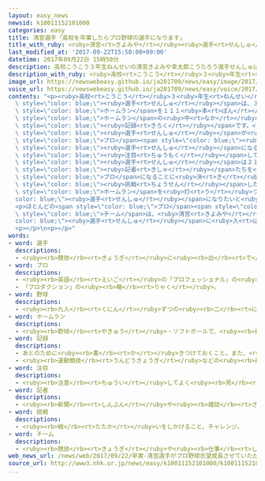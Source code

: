 ```yaml
---
layout: easy_news
newsid: k10011152101000
categories: easy
title: 清宮選手「高校を卒業したらプロ野球の選手になります」
title_with_ruby: <ruby>清宮<rt>きよみや</rt></ruby><ruby>選手<rt>せんしゅ</rt></ruby>「<ruby>高校<rt>こうこう</rt></ruby>を<ruby>卒業<rt>そつぎょう</rt></ruby>したらプロ<ruby>野球<rt>やきゅう</rt></ruby>の<ruby>選手<rt>せんしゅ</rt></ruby>になります」
last_modified_at: '2017-09-22T15:50:00+09:00'
datetime: 2017年09月22日 15時50分
description: 高校こうこう３年生ねんせいの清宮きよみや幸太郎こうたろう選手せんしゅは、３年ねんの間あいだにホームランを１１１本ぽん打うちました。
description_with_ruby: <ruby>高校<rt>こうこう</rt></ruby>３<ruby>年生<rt>ねんせい</rt></ruby>の<ruby>清宮<rt>きよみや</rt></ruby><ruby>幸太郎<rt>こうたろう</rt></ruby><ruby>選手<rt>せんしゅ</rt></ruby>は、３<ruby>年<rt>ねん</rt></ruby>の<ruby>間<rt>あいだ</rt></ruby>にホームランを１１１<ruby>本<rt>ぽん</rt></ruby><ruby>打<rt>う</rt></ruby>ちました。
image_url: https://newswebeasy.github.io/ja201709/news/easy/image/2017/09/22/k10011152101000.jpg
voice_url: https://newswebeasy.github.io/ja201709/news/easy/voice/2017/09/22/k10011152101000.mp3
contents: "<p><ruby>高校<rt>こうこう</rt></ruby>３<ruby>年生<rt>ねんせい</rt></ruby>の<ruby>清宮<rt>きよみや</rt></ruby><ruby>幸太郎<rt>こうたろう</rt></ruby><span\
  \ style=\"color: blue;\"><ruby>選手<rt>せんしゅ</rt></ruby></span>は、３<ruby>年<rt>ねん</rt></ruby>の<ruby>間<rt>あいだ</rt></ruby>に<span\
  \ style=\"color: blue;\">ホームラン</span>を１１１<ruby>本<rt>ぽん</rt></ruby><ruby>打<rt>う</rt></ruby>ちました。これは<ruby>高校生<rt>こうこうせい</rt></ruby>が<ruby>打<rt>う</rt></ruby>った<span\
  \ style=\"color: blue;\">ホームラン</span>の<ruby>中<rt>なか</rt></ruby>で、いちばん<ruby>多<rt>おお</rt></ruby>い<span\
  \ style=\"color: blue;\"><ruby>記録<rt>きろく</rt></ruby></span>です。<ruby>清宮<rt>きよみや</rt></ruby><span\
  \ style=\"color: blue;\"><ruby>選手<rt>せんしゅ</rt></ruby></span>が<ruby>早稲田実業<rt>わせだじつぎょう</rt></ruby>を<ruby>卒業<rt>そつぎょう</rt></ruby>したあと、<ruby>大学<rt>だいがく</rt></ruby>に<ruby>行<rt>い</rt></ruby>くか、<span\
  \ style=\"color: blue;\">プロ</span><span style=\"color: blue;\"><ruby>野球<rt>やきゅう</rt></ruby></span>の<span\
  \ style=\"color: blue;\"><ruby>選手<rt>せんしゅ</rt></ruby></span>になるか、<ruby>大勢<rt>おおぜい</rt></ruby>の<ruby>人<rt>ひと</rt></ruby>が<span\
  \ style=\"color: blue;\"><ruby>注目<rt>ちゅうもく</rt></ruby></span>していました。</p>\n<p><ruby>清宮<rt>きよみや</rt></ruby><span\
  \ style=\"color: blue;\"><ruby>選手<rt>せんしゅ</rt></ruby></span>は２１<ruby>日<rt>にち</rt></ruby>、<ruby>高校<rt>こうこう</rt></ruby>に<span\
  \ style=\"color: blue;\"><ruby>記者<rt>きしゃ</rt></ruby></span>たちを<ruby>集<rt>あつ</rt></ruby>めて「<span\
  \ style=\"color: blue;\">プロ</span>になることに<ruby>決<rt>き</rt></ruby>めました」と<ruby>言<rt>い</rt></ruby>いました。そして、「<ruby>大<rt>おお</rt></ruby>きな<ruby>夢<rt>ゆめ</rt></ruby>に<span\
  \ style=\"color: blue;\"><ruby>挑戦<rt>ちょうせん</rt></ruby></span>したいと<ruby>思<rt>おも</rt></ruby>いました。<ruby>日本<rt>にっぽん</rt></ruby>でいちばんたくさん<span\
  \ style=\"color: blue;\">ホームラン</span>を<ruby>打<rt>う</rt></ruby>つような<span style=\"\
  color: blue;\"><ruby>選手<rt>せんしゅ</rt></ruby></span>になりたいと<ruby>考<rt>かんが</rt></ruby>えています」と<ruby>話<rt>はな</rt></ruby>しました。</p>\n\
  <p>ほとんどの<span style=\"color: blue;\">プロ</span><span style=\"color: blue;\"><ruby>野球<rt>やきゅう</rt></ruby></span><span\
  \ style=\"color: blue;\">チーム</span>は、<ruby>清宮<rt>きよみや</rt></ruby><span style=\"\
  color: blue;\"><ruby>選手<rt>せんしゅ</rt></ruby></span>に<ruby>入<rt>はい</rt></ruby>ってほしいと<ruby>考<rt>かんが</rt></ruby>えています。</p>\n\
  <p></p>\n<p></p>"
words:
- word: 選手
  descriptions:
  - <ruby><rb>競技</rb><rt>きょうぎ</rt></ruby>に<ruby><rb>出</rb><rt>で</rt></ruby>るために<ruby><rb>選</rb><rt>えら</rt></ruby>ばれた<ruby><rb>人</rb><rt>ひと</rt></ruby>。
- word: プロ
  descriptions:
  - <ruby><rb>英語</rb><rt>えいご</rt></ruby>の「プロフェッショナル」の<ruby><rb>略</rb><rt>りゃく</rt></ruby>。<ruby><rb>職業</rb><rt>しょくぎょう</rt></ruby>にすること。<ruby><rb>本職</rb><rt>ほんしょく</rt></ruby>。<ruby><rb>専門</rb><rt>せんもん</rt></ruby>。
  - 「プロダクション」の<ruby><rb>略</rb><rt>りゃく</rt></ruby>。
- word: 野球
  descriptions:
  - <ruby><rb>九人</rb><rt>くにん</rt></ruby>ずつの<ruby><rb>二</rb><rt>に</rt></ruby>チームが、たがいにバットでボールを<ruby><rb>打</rb><rt>う</rt></ruby>ってせめ<ruby><rb>合</rb><rt>あ</rt></ruby>い、<ruby><rb>点</rb><rt>てん</rt></ruby>を<ruby><rb>争</rb><rt>あらそ</rt></ruby>う<ruby><rb>競技</rb><rt>きょうぎ</rt></ruby>。ベースボール。
- word: ホームラン
  descriptions:
  - <ruby><rb>野球</rb><rt>やきゅう</rt></ruby>・ソフトボールで、<ruby><rb>打</rb><rt>う</rt></ruby>った<ruby><rb>球</rb><rt>たま</rt></ruby>が<ruby><rb>外野</rb><rt>がいや</rt></ruby>のスタンドに<ruby><rb>入</rb><rt>はい</rt></ruby>ったりして、<ruby><rb>打者</rb><rt>だしゃ</rt></ruby>が<ruby><rb>一気</rb><rt>いっき</rt></ruby>に<ruby><rb>本塁</rb><rt>ほんるい</rt></ruby>まで<ruby><rb>帰</rb><rt>かえ</rt></ruby>ることのできるヒット。ホーマー。<ruby><rb>本塁打</rb><rt>ほんるいだ</rt></ruby>。
- word: 記録
  descriptions:
  - あとのために<ruby><rb>書</rb><rt>か</rt></ruby>きつけておくこと。また、<ruby><rb>書</rb><rt>か</rt></ruby>きつけたもの。
  - <ruby><rb>運動競技</rb><rt>うんどうきょうぎ</rt></ruby>などの<ruby><rb>最高</rb><rt>さいこう</rt></ruby>の<ruby><rb>成績</rb><rt>せいせき</rt></ruby>。レコード。
- word: 注目
  descriptions:
  - <ruby><rb>注意</rb><rt>ちゅうい</rt></ruby>してよく<ruby><rb>見</rb><rt>み</rt></ruby>ること。
- word: 記者
  descriptions:
  - <ruby><rb>新聞</rb><rt>しんぶん</rt></ruby>や<ruby><rb>雑誌</rb><rt>ざっし</rt></ruby>などの<ruby><rb>記事</rb><rt>きじ</rt></ruby>を、<ruby><rb>取材</rb><rt>しゅざい</rt></ruby>したり<ruby><rb>書</rb><rt>か</rt></ruby>いたりする<ruby><rb>人</rb><rt>ひと</rt></ruby>。
- word: 挑戦
  descriptions:
  - <ruby><rb>戦</rb><rt>たたか</rt></ruby>いをしかけること。チャレンジ。
- word: チーム
  descriptions:
  - <ruby><rb>競技</rb><rt>きょうぎ</rt></ruby>や<ruby><rb>仕事</rb><rt>しごと</rt></ruby>をするときの、<ruby><rb>組</rb><rt>くみ</rt></ruby>や<ruby><rb>団体</rb><rt>だんたい</rt></ruby>。
web_news_url: /news/web/2017/09/22/早実-清宮選手がプロ野球志望成長させていただける球団に/
source_url: http://www3.nhk.or.jp/news/easy/k10011152101000/k10011152101000.html
...
```

